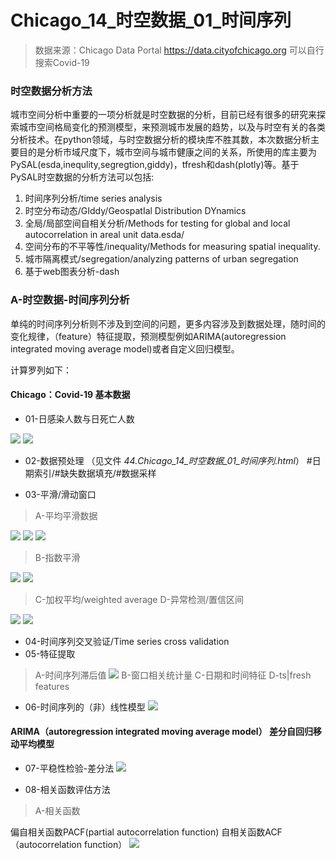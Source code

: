# Chicago_14_时空数据_01_时间序列

>数据来源：Chicago Data Portal https://data.cityofchicago.org 可以自行搜索Covid-19

### 时空数据分析方法
城市空间分析中重要的一项分析就是时空数据的分析，目前已经有很多的研究来探索城市空间格局变化的预测模型，来预测城市发展的趋势，以及与时空有关的各类分析技术。在python领域，与时空数据分析的模块库不胜其数，本次数据分析主要目的是分析市域尺度下，城市空间与城市健康之间的关系，所使用的库主要为PySAL(esda,inequlity,segregtion,giddy)，tfresh和dash(plotly)等。基于PySAL时空数据的分析方法可以包括:

1. 时间序列分析/time series analysis
2. 时空分布动态/GIddy/GeospatIal Distribution DYnamics 
3. 全局/局部空间自相关分析/Methods for testing for global and local autocorrelation in areal unit data.esda/
4. 空间分布的不平等性/inequality/Methods for measuring spatial inequality.
5. 城市隔离模式/segregation/analyzing patterns of urban segregation
6. 基于web图表分析-dash


### A-时空数据-时间序列分析
单纯的时间序列分析则不涉及到空间的问题，更多内容涉及到数据处理，随时间的变化规律，（feature）特征提取，预测模型例如ARIMA(autoregression integrated moving average model)或者自定义回归模型。

计算罗列如下：
#### Chicago：Covid-19 基本数据
* 01-日感染人数与日死亡人数

![](https://github.com/richieBao/python-urbanPlanning/blob/master/images/44_01.png)
![](https://github.com/richieBao/python-urbanPlanning/blob/master/images/44_02.png)

* 02-数据预处理 （见文件 <em>44.Chicago_14_时空数据_01_时间序列.html</em>）
#日期索引/#缺失数据填充/#数据采样

* 03-平滑/滑动窗口
> A-平均平滑数据

![](https://github.com/richieBao/python-urbanPlanning/blob/master/images/44_03.png)
![](https://github.com/richieBao/python-urbanPlanning/blob/master/images/44_04.png)
![](https://github.com/richieBao/python-urbanPlanning/blob/master/images/44_05.png)

> B-指数平滑

![](https://github.com/richieBao/python-urbanPlanning/blob/master/images/44_09.png)
![](https://github.com/richieBao/python-urbanPlanning/blob/master/images/44_10.png)

> C-加权平均/weighted average
> D-异常检测/置信区间

![](https://github.com/richieBao/python-urbanPlanning/blob/master/images/44_06.png)
![](https://github.com/richieBao/python-urbanPlanning/blob/master/images/44_07.png)

* 04-时间序列交叉验证/Time series cross validation
* 05-特征提取
> A-时间序列滞后值
![](https://github.com/richieBao/python-urbanPlanning/blob/master/images/44_11.png)
> B-窗口相关统计量
> C-日期和时间特征
> D-ts|fresh features

* 06-时间序列的（非）线性模型
![](https://github.com/richieBao/python-urbanPlanning/blob/master/images/44_12.png)

#### ARIMA（autoregression integrated moving average model） 差分自回归移动平均模型
* 07-平稳性检验-差分法
![](https://github.com/richieBao/python-urbanPlanning/blob/master/images/44_20.png)

* 08-相关函数评估方法
> A-相关函数

偏自相关函数PACF(partial autocorrelation function)
自相关函数ACF（autocorrelation function）
![](https://github.com/richieBao/python-urbanPlanning/blob/master/images/44_14.png)



